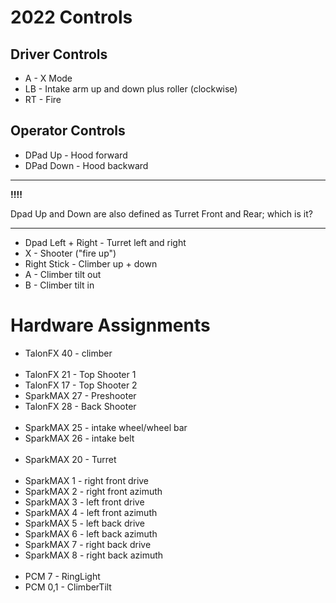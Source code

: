 # 2022 Controls

## Driver Controls
* A - X Mode
* LB - Intake arm up and down plus roller (clockwise)
* RT - Fire

## Operator Controls


* DPad Up - Hood forward
* DPad Down - Hood backward
---
**!!!!**

Dpad Up and Down are also defined as Turret Front and Rear; which is it?

---
* Dpad Left + Right - Turret left and right
* X - Shooter ("fire up")
* Right Stick - Climber up + down
* A - Climber tilt out
* B - Climber tilt in
  
# Hardware Assignments

* TalonFX 40 - climber
<br></br>
* TalonFX 21 - Top Shooter 1
* TalonFX 17 - Top Shooter 2
* SparkMAX 27 - Preshooter
* TalonFX 28 - Back Shooter
<br></br>
* SparkMAX 25 - intake wheel/wheel bar
* SparkMAX 26 - intake belt
<br></br>
* SparkMAX 20 - Turret
<br></br>
* SparkMAX 1 - right front drive
* SparkMAX 2 - right front azimuth
* SparkMAX 3 - left front drive
* SparkMAX 4 - left front azimuth
* SparkMAX 5 - left back drive
* SparkMAX 6 - left back azimuth
* SparkMAX 7 - right back drive
* SparkMAX 8 - right back azimuth
<br></br>
* PCM 7 - RingLight
* PCM 0,1 - ClimberTilt